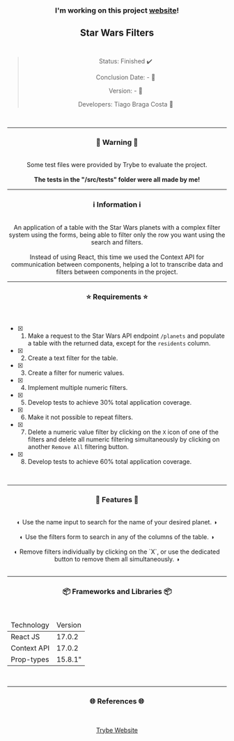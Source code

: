<div align="center">
  <h3>
    I'm working on this project <a href="-"> website</a>! 
  <h3>
  <h2>
    Star Wars Filters
    <br><br>
  </h2>

  > Status: Finished ✔️
  >
  > Conclusion Date: - 📆
  >
  > Version: - 🧪
  >
  > Developers: Tiago Braga Costa 👤

  <br>
  <hr>
  <h3>
    🚨 Warning 🚨
  </h3>
  <br>
  <span> Some test files were provided by Trybe to evaluate the project. </span>
  <br><br>
  <b> The tests in the "/src/tests" folder were all made by me! </b>
  <br>
  <hr>
  <h3>
    ℹ️ Information ℹ️
  </h3>
  <br>
  <span> An application of a table with the Star Wars planets with a complex filter system using the forms, being able to filter only the row you want using the search and filters. </span> 
  <br><br>
  <span> Instead of using React, this time we used the Context API for communication between components, helping a lot to transcribe data and filters between components in the project. </span>
  <br>
  <hr>
  <h3>
    ⭐ Requirements ⭐
  </h3>
  <div align="left">
  <br>
  
- [X] 1. Make a request to the Star Wars API endpoint `/planets` and populate a table with the returned data, except for the `residents` column.
- [X] 2. Create a text filter for the table.
- [X] 3. Create a filter for numeric values.
- [X] 4. Implement multiple numeric filters.
- [X] 5. Develop tests to achieve 30% total application coverage.
- [X] 6. Make it not possible to repeat filters.
- [X] 7. Delete a numeric value filter by clicking on the `X` icon of one of the filters and delete all numeric filtering simultaneously by clicking on another `Remove All` filtering button.
- [X] 8. Develop tests to achieve 60% total application coverage.
  </div>
  <br>
  <hr>
  <h3>
   📄 Features 📄
  </h3>
  <br>
  <span> ◐ Use the name input to search for the name of your desired planet. ◑ </span>
  <br><br>
  <span> ◐ Use the filters form to search in any of the columns of the table. ◑ </span>
  <br><br>
    <span> ◐ Remove filters individually by clicking on the `X`, or use the dedicated button to remove them all simultaneously. ◑ </span>
  <br><br>
  <hr>
  <h3>
    📦 Frameworks and Libraries 📦
  </h3>
  <br>
  <table>
    <thead>
      <td> Technology </td>
      <td> Version </td>
    </thead>
    <tbody>
      <tr>
        <td> React JS </td>
        <td> 17.0.2 </td>
      </tr>
      <tr>
        <td> Context API </td>
        <td> 17.0.2 </td>
      </tr>
      <tr>
        <td> Prop-types </td>
        <td> 15.8.1" </td>
      </tr>
    </tbody>
  </table>
  <br>
  <hr>
  <h3>
    🌐 References 🌐
  </h3>
    <br>
    <p> <a href="https://www.betrybe.com/"> Trybe Website </a> </p>
</div>

